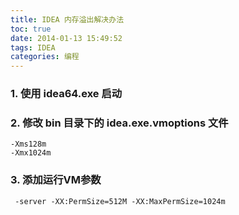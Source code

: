 ```yaml
---
title: IDEA 内存溢出解决办法
toc: true
date: 2014-01-13 15:49:52
tags: IDEA
categories: 编程
---
```



### 1. 使用 idea64.exe 启动
### 2. 修改 bin 目录下的 idea.exe.vmoptions 文件
	-Xms128m
	-Xmx1024m
### 3. 添加运行VM参数
     -server -XX:PermSize=512M -XX:MaxPermSize=1024m
